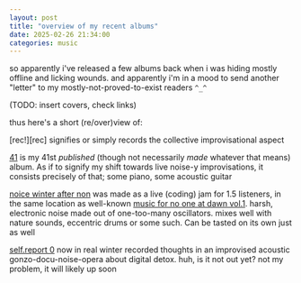```yaml
---
layout: post
title: "overview of my recent albums"
date: 2025-02-26 21:34:00
categories: music
---
```


so apparently i've released a few albums back when i was hiding mostly
offline and licking wounds. and apparently i'm in a mood to send
another "letter" to my mostly-not-proved-to-exist readers `^_^`

<cut/>

(TODO: insert covers, check links)

thus here's a short (re/over)view of:

[rec!][rec] signifies or simply records the collective improvisational
aspect

[41][41] is my 41st *published* (though not necessarily *made*
whatever that means) album. As if to signify my shift towards live
noise-y improvisations, it consists precisely of that; some piano,
some acoustic guitar

[noice winter after non][noice] was made as a live (coding) jam for
1.5 listeners, in the same location as well-known [music for no one at
dawn vol.1][at-dawn-1]. harsh, electronic noise made out of
one-too-many oscillators. mixes well with nature sounds, eccentric
drums or some such. Can be tasted on its own just as well

[self.report 0][self-report] now in real winter recorded thoughts in
an improvised acoustic gonzo-docu-noise-opera about digital
detox. huh, is it not out yet?  not my problem, it will likely up soon

[noice]: https://caryoscelus.bandcamp.com/noice-winter-after-non/
[at-dawn-1]: https://caryoscelus.bandcamp.com/music-for-no-one-at-dawn-vol-1/
[41]: https://caryoscelus.bandcamp.com/41/
[self-report]: https://caryoscelus.bandcamp.com/self-report-0/
